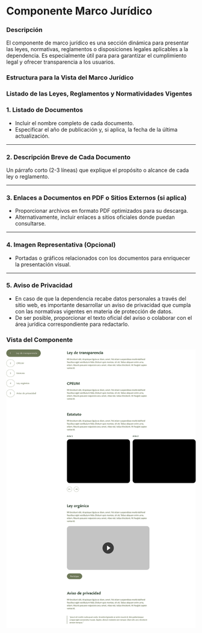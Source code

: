 # Componente Marco Jurídico

### Descripción 

El componente de marco jurídico es una sección dinámica para presentar las leyes, normativas, reglamentos o disposiciones legales aplicables a la dependencia. Es especialmente útil para para garantizar el cumplimiento legal y ofrecer transparencia a los usuarios.

### Estructura para la Vista del Marco Jurídico

### Listado de las Leyes, Reglamentos y Normatividades Vigentes

### 1. Listado de Documentos

- Incluir el nombre completo de cada documento.
- Especificar el año de publicación y, si aplica, la fecha de la última actualización.

---

### 2. Descripción Breve de Cada Documento

Un párrafo corto (2-3 líneas) que explique el propósito o alcance de cada ley o reglamento.

---

### 3. Enlaces a Documentos en PDF o Sitios Externos (si aplica)

- Proporcionar archivos en formato PDF optimizados para su descarga.
- Alternativamente, incluir enlaces a sitios oficiales donde puedan consultarse.

---

### 4. Imagen Representativa (Opcional)

- Portadas o gráficos relacionados con los documentos para enriquecer la presentación visual.

---

### 5. Aviso de Privacidad

- En caso de que la dependencia recabe datos personales a través del sitio web, es importante desarrollar un aviso de privacidad que cumpla con las normativas vigentes en materia de protección de datos.
- De ser posible, proporcionar el texto oficial del aviso o colaborar con el área jurídica correspondiente para redactarlo.

### Vista del Componente
![](img/32.jpg)